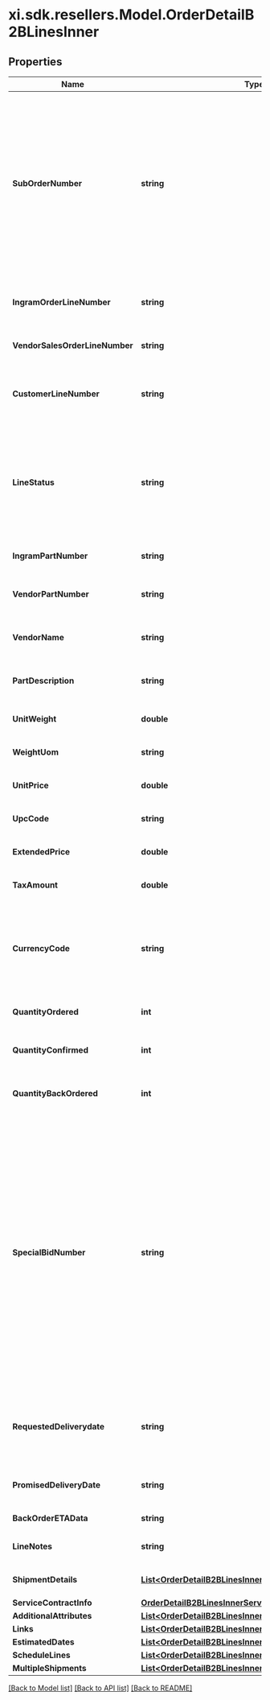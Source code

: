 # xi.sdk.resellers.Model.OrderDetailB2BLinesInner

## Properties

Name | Type | Description | Notes
------------ | ------------- | ------------- | -------------
**SubOrderNumber** | **string** | The sub order number. The two-digit prefix is the warehouse code of the warehouse nearest the reseller. The middle number is the order number. The two-digit suffix is the sub order number. | [optional] 
**IngramOrderLineNumber** | **string** | Unique Ingram Micro line number. Starts with 001. | [optional] 
**VendorSalesOrderLineNumber** | **string** | The vendor&#39;s sales order line number. | [optional] 
**CustomerLineNumber** | **string** | The reseller&#39;s line item number for reference in their system. | [optional] 
**LineStatus** | **string** | The status for the line item in the order. One of- Backordered, In Progress, Shipped, Delivered, Canceled, On Hold. | [optional] 
**IngramPartNumber** | **string** | Unique IngramMicro part number. | [optional] 
**VendorPartNumber** | **string** | The vendor&#39;s part number for the line item. | [optional] 
**VendorName** | **string** | The vendor&#39;s name for the part in their system. | [optional] 
**PartDescription** | **string** | The vendor&#39;s description of the part in their system. | [optional] 
**UnitWeight** | **double** | The unit weight of the line item. | [optional] 
**WeightUom** | **string** | The unit of measure for the line item. | [optional] 
**UnitPrice** | **double** | The unit price of the line item. | [optional] 
**UpcCode** | **string** | The UPC code of a product. | [optional] 
**ExtendedPrice** | **double** | Unit price X quantity for the line item. | [optional] 
**TaxAmount** | **double** | The tax amount for the line item. | [optional] 
**CurrencyCode** | **string** | The country-specific three character ISO 4217 currency code for the line item. | [optional] 
**QuantityOrdered** | **int** | The quantity ordered of the line item. | [optional] 
**QuantityConfirmed** | **int** | The quantity confirmed for the line item. | [optional] 
**QuantityBackOrdered** | **int** | The quantity backordered for the line item. | [optional] 
**SpecialBidNumber** | **string** | The line-level bid number provided to the reseller by the vendor for special pricing and discounts. Used to track the bid number in the case of split orders or where different line items have different bid numbers. Line-level bid numbers take precedence over header-level bid numbers. | [optional] 
**RequestedDeliverydate** | **string** | Reseller-requested delivery date. Delivery date is not guaranteed. | [optional] 
**PromisedDeliveryDate** | **string** | The delivery date promised by IngramMicro. | [optional] 
**BackOrderETAData** | **string** | Backorder ETA date | [optional] 
**LineNotes** | **string** | Line-level notes for the order. | [optional] 
**ShipmentDetails** | [**List&lt;OrderDetailB2BLinesInnerShipmentDetailsInner&gt;**](OrderDetailB2BLinesInnerShipmentDetailsInner.md) | Shipping details for the line item. | [optional] 
**ServiceContractInfo** | [**OrderDetailB2BLinesInnerServiceContractInfo**](OrderDetailB2BLinesInnerServiceContractInfo.md) |  | [optional] 
**AdditionalAttributes** | [**List&lt;OrderDetailB2BLinesInnerAdditionalAttributesInner&gt;**](OrderDetailB2BLinesInnerAdditionalAttributesInner.md) |  | [optional] 
**Links** | [**List&lt;OrderDetailB2BLinesInnerLinksInner&gt;**](OrderDetailB2BLinesInnerLinksInner.md) |  | [optional] 
**EstimatedDates** | [**List&lt;OrderDetailB2BLinesInnerEstimatedDatesInner&gt;**](OrderDetailB2BLinesInnerEstimatedDatesInner.md) |  | [optional] 
**ScheduleLines** | [**List&lt;OrderDetailB2BLinesInnerScheduleLinesInner&gt;**](OrderDetailB2BLinesInnerScheduleLinesInner.md) |  | [optional] 
**MultipleShipments** | [**List&lt;OrderDetailB2BLinesInnerMultipleShipmentsInner&gt;**](OrderDetailB2BLinesInnerMultipleShipmentsInner.md) |  | [optional] 

[[Back to Model list]](../README.md#documentation-for-models) [[Back to API list]](../README.md#documentation-for-api-endpoints) [[Back to README]](../README.md)

